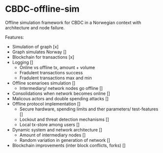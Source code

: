 # CBDC-offline-sim

Offline simulation framework for CBDC in a Norwegian context with architecture and node failure.

Features:
* Simulation of graph [x]
* Graph simulates Norway []
* Blockchain for transactions [x]
* Logging []
    * Online vs offline tx, amount + volume
    * Fradulent transactions success
    * Fradulent transactions max and min
* Offline scenarioes simulation []
    * Intermediary/ network nodes go offline []
* Consolidations when network becomes online []
* Malicous actors and double spending attacks []
* Offline protocol implementation []
    * Secure hardware, spending limits and ther parameters/ test-features []
    * Lockout and threat detection mechanisms []
    * Local tx-store among users []
* Dynamic system and network architecture []
    * Amount of intermediary nodes []
    * Random variation in generation of network []
* Blockchain improvements (inter block conflicts, forks) []
